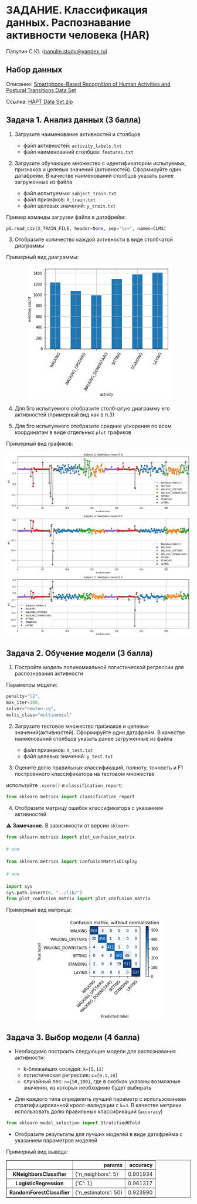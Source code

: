 # ЗАДАНИЕ. Классификация данных. Распознавание активности человека (HAR)

Папулин С.Ю. (papulin.study@yandex.ru)

## Набор данных

Описание: [Smartphone-Based Recognition of Human Activities and Postural Transitions Data Set](http://archive.ics.uci.edu/ml/datasets/Smartphone-Based+Recognition+of+Human+Activities+and+Postural+Transitions)

Ссылка: [HAPT Data Set.zip](http://archive.ics.uci.edu/ml/machine-learning-databases/00341/HAPT%20Data%20Set.zip)

## Задача 1. Анализ данных (3 балла)

1. Загрузите наименование активностей и столбцов

    - файл активностей: `activity_labels.txt`
    - файл наименований столбцов: `features.txt`

2. Загрузите обучающее множество с идентификатором испытуемых, признаков и целевых значений (активностей). Сформируйте один датафрейм. В качестве наименований столбцов указать ранее загруженные из файла

    - файл испытуемых: `subject_train.txt`
    - файл признаков: `X_train.txt`
    - файл целевых значений: `y_train.txt`

Пример команды загрузки файла в датафрейм:
```python
pd.read_csv(X_TRAIN_FILE, header=None, sep="\s+", names=CLMS)
```

3. Отобразите количество каждой активности в виде столбчатой диаграммы

Примерный вид диаграммы:
<center>

![Plot](img/a2_activity_bar.png)

</center>

4. Для 5го испытуемого отобразите столбчатую диаграмму его активностей (примерный вид как в п.3)


5. Для 5го испытуемого отобразите средние ускорения по всем координатам в виде отдельных `plot` графиков

Примерный вид графиков:
<center>

![Plot](img/a2_acc.png)

</center>


## Задача 2. Обучение модели (3 балла)

1. Постройте модель полиномиальной логистической регрессии для распознавания активности

Параметры модели:

```python
penalty="l2", 
max_iter=100, 
solver="newton-cg", 
multi_class="multinomial"
```

2. Загрузите тестовое множество признаков и целевых значений(активностей). Сформируйте один датафрейм. В качестве наименований столбцов указать ранее загруженные из файла

    - файл признаков: `X_test.txt`
    - файл целевых значений: `y_test.txt`

3. Оцените долю правильных классификаций, полноту, точность и F1 построенного классификатора на тестовом множестве

используйте `.score()` и `classification_report`:
```python
from sklearn.metrics import classification_report
```

4. Отобразите матрицу ошибок классификатора с указанием активностей

⚠️ **Замечание.** В зависимости от версии `sklearn`

```python
from sklearn.metrics import plot_confusion_matrix

# или

from sklearn.metrics import ConfusionMatrixDisplay

# или

import sys
sys.path.insert(0, "../lib/")
from plot_confusion_matrix import plot_confusion_matrix
```

Примерный вид матрицы:

<center>

![Plot](img/a2_confusion_matrix.png)

</center>

<!-- 5. Постройте и оцените модель без использования частотных признаков. Как изменится качество классификации?

6. Отобразите матрицу ошибок классификатора с указанием активностей -->


## Задача 3. Выбор модели (4 балла)

- Необходимо построить следующие модели для распознавания активности:
    - k-ближайших соседей: `k=[5,11]`
    - логистическая регрессия: `C=[0.1,10]`
    - случайный лес: `n=[50,100]`, где в скобках указаны возможные значения, из которых необходимо будет выбирать

- Для каждого типа определить лучший параметр с использованием стратифицированной кросс-валидации с `k=3`. В качестве метрики использовать долю правильных классификаций (`accuracy`)

```python
from sklearn.model_selection import StratifiedKFold
```

- Отобразите результаты для лучших моделей в виде датафрейма с указанием параметров моделей

Примерный вид вывода:

<table border="1" class="dataframe">  <thead>    <tr style="text-align: right;">      <th></th>      <th>params</th>      <th>accuracy</th>    </tr>  </thead>  <tbody>    <tr>      <th>KNeighborsClassifier</th>      <td>{'n_neighbors': 5}</td>      <td>0.901934</td>    </tr>    <tr>      <th>LogisticRegression</th>      <td>{'C': 1}</td>      <td>0.961317</td>    </tr>    <tr>      <th>RandomForestClassifier</th>      <td>{'n_estimators': 50}</td>      <td>0.923990</td>    </tr>  </tbody></table>
